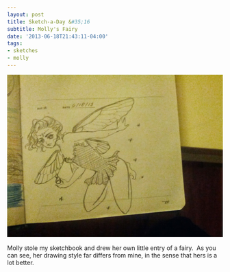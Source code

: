 ```yaml
---
layout: post
title: Sketch-a-Day &#35;16
subtitle: Molly's Fairy
date: '2013-06-18T21:43:11-04:00'
tags:
- sketches
- molly
---
```

![](/assets/images/sketches/sad16-molly-fairy.jpg)

Molly stole my sketchbook and drew her own little entry of a fairy.  As you can see, her drawing style far differs from mine, in the sense that hers is a lot better.  
